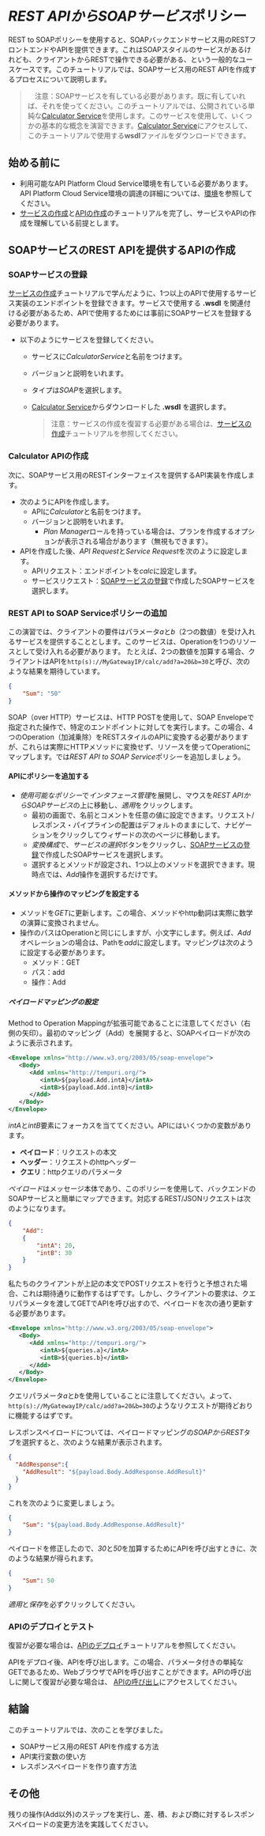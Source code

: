 # *REST APIからSOAPサービス*ポリシー

REST to SOAPポリシーを使用すると、SOAPバックエンドサービス用のRESTフロントエンドやAPIを提供できます。これはSOAPスタイルのサービスがあるけれども、クライアントからRESTで操作できる必要がある、という一般的なユースケースです。このチュートリアルでは、SOAPサービス用のREST APIを作成するプロセスについて説明します。

>　注意：SOAPサービスを有している必要があります。既に有していれば、それを使ってください。このチュートリアルでは、公開されている単純な[Calculator Service](http://www.dneonline.com/calculator.asmx)を使用します。このサービスを使用して、いくつかの基本的な概念を演習できます。[Calculator Service](http://www.dneonline.com/calculator.asmx)にアクセスして、このチュートリアルで使用する**wsdl**ファイルをダウンロードできます。

## 始める前に

- 利用可能なAPI Platform Cloud Service環境を有している必要があります。API Platform Cloud Service環境の調達の詳細については、[環境](../../../../../environments/README.md)を参照してください。
- [サービスの作成](../../../services/create_service/README.md)と[APIの作成](../../../apis/create_api/README.md)のチュートリアルを完了し、サービスやAPIの作成を理解している前提とします。

## SOAPサービスのREST APIを提供するAPIの作成

### SOAPサービスの登録

[サービスの作成](../../../services/create_service/README.md)チュートリアルで学んだように、1つ以上のAPIで使用するサービス実装のエンドポイントを登録できます。サービスで使用する **.wsdl** を関連付ける必要があるため、APIで使用するためには事前にSOAPサービスを登録する必要があります。

- 以下のようにサービスを登録してください。
  - サービスに*CalculatorService*と名前をつけます。
  - バージョンと説明をいれます。
  - タイプは*SOAP*を選択します。
  - [Calculator Service](http://www.dneonline.com/calculator.asmx)からダウンロードした **.wsdl** を選択します。

    > 注意：サービスの作成を復習する必要がある場合は、[サービスの作成](../../../services/create_service/README.md)チュートリアルを参照してください。

### Calculator APIの作成

次に、SOAPサービス用のRESTインターフェイスを提供するAPI実装を作成します。

- 次のようにAPIを作成します。
  - APIに*Calculator*と名前をつけます。
  - バージョンと説明をいれます。
    - *Plan Manager*ロールを持っている場合は、プランを作成するオプションが表示される場合があります（無視もできます）。
- APIを作成した後、*API Request*と*Service Request*を次のように設定します。
  - APIリクエスト：エンドポイントを*calc*に設定します。
  - サービスリクエスト：[SOAPサービスの登録](#SOAPサービスの登録)で作成したSOAPサービスを選択します。

### REST API to SOAP Serviceポリシーの追加

この演習では、クライアントの要件はパラメータ*a*と*b*（2つの数値）を受け入れるサービスを提供することとします。このサービスは、Operationを1つのリソースとして受け入れる必要があります。 たとえば、2つの数値を加算する場合、クライアントはAPIを`http(s)://MyGatewayIP/calc/add?a=20&b=30`と呼び、次のような結果を期待しています。

```json
{
    "Sum": "50"
}
```

SOAP（over HTTP）サービスは、HTTP POSTを使用して、SOAP Envelopeで指定された操作で、特定のエンドポイントに対してを実行します。この場合、4つのOperation（加減乗除）をRESTスタイルのAPIに変換する必要がありますが、これらは実際にHTTPメソッドに変換せず、リソースを使ってOperationにマップします。では*REST API to SOAP Service*ポリシーを追加しましょう。

#### APIにポリシーを追加する

- *使用可能なポリシー*で*インタフェース管理*を展開し、マウスを*REST APIからSOAPサービス*の上に移動し、*適用*をクリックします。
  - 最初の画面で、名前とコメントを任意の値に設定できます。リクエスト/レスポンス・パイプラインの配置はデフォルトのままにして、ナビゲーションをクリックしてウィザードの次のページに移動します。
  - *変換構成*で、*サービスの選択*ボタンをクリックし、[SOAPサービスの登録](#SOAPサービスの登録)で作成したSOAPサービスを選択します。
  - 選択するとメソッドが設定され、1つ以上のメソッドを選択できます。現時点では、*Add*操作を選択するだけです。

#### メソッドから操作のマッピングを設定する

- メソッドを*GET*に更新します。この場合、メソッドやhttp動詞は実際に数学の演算に変換されません。
- 操作のパスはOperationと同じにしますが、小文字にします。例えば、*Add*オペレーションの場合は、Pathを*add*に設定します。マッピングは次のように設定する必要があります。
  - メソッド：GET
  - パス：add
  - 操作：Add

##### ペイロードマッピングの設定

Method to Operation Mappingが拡張可能であることに注意してください（右側の矢印）。最初のマッピング（Add）を展開すると、SOAPペイロードが次のように表示されます。

```xml
<Envelope xmlns="http://www.w3.org/2003/05/soap-envelope">
   <Body>
      <Add xmlns="http://tempuri.org/">
         <intA>${payload.Add.intA}</intA>
         <intB>${payload.Add.intB}</intB>
      </Add>
   </Body>
</Envelope>
```

*intA*と*intB*要素にフォーカスを当ててください。APIにはいくつかの変数があります。

- **ペイロード**：リクエストの本文
- **ヘッダー**：リクエストのhttpヘッダー
- **クエリ**：httpクエリのパラメータ

*ペイロード*はメッセージ本体であり、このポリシーを使用して、バックエンドのSOAPサービスと簡単にマップできます。対応するREST/JSONリクエストは次のようになります。

```json
{
    "Add":
    {
        "intA": 20,
        "intB": 30
    }
}
```

私たちのクライアントが上記の本文でPOSTリクエストを行うと予想された場合、これは期待通りに動作するはずです。しかし、クライアントの要求は、クエリパラメータを渡してGETでAPIを呼び出すので、ペイロードを次の通り更新する必要があります。

```xml
<Envelope xmlns="http://www.w3.org/2003/05/soap-envelope">
   <Body>
      <Add xmlns="http://tempuri.org/">
         <intA>${queries.a}</intA>
         <intB>${queries.b}</intB>
      </Add>
   </Body>
</Envelope>
```

クエリパラメータ*a*と*b*を使用していることに注意してください。よって、`http(s)://MyGatewayIP/calc/add?a=20&b=30`のようなリクエストが期待どおりに機能するはずです。

レスポンスペイロードについては、ペイロードマッピングの*SOAPからREST*タブを選択すると、次のような結果が表示されます。

```json
{
  "AddResponse":{
    "AddResult": "${payload.Body.AddResponse.AddResult}"
  }
}
```

これを次のように変更しましょう。

```json
{
    "Sum": "${payload.Body.AddResponse.AddResult}"
}
```

ペイロードを修正したので、*30*と*50*を加算するためにAPIを呼び出すときに、次のような結果が得られます。

```json
{
    "Sum": 50
}
```

*適用*と*保存*を必ずクリックしてください。

### APIのデプロイとテスト

復習が必要な場合は、[APIのデプロイ](../../deploy_api/README.md)チュートリアルを参照してください。

APIをデプロイ後、APIを呼び出します。この場合、パラメータ付きの単純なGETであるため、WebブラウザでAPIを呼び出すことができます。APIの呼び出しに関して復習が必要な場合は、 [APIの呼び出し](../../invoke_api)にアクセスしてください。

## 結論

このチュートリアルでは、次のことを学びました。

- SOAPサービス用のREST APIを作成する方法
- API実行変数の使い方
- レスポンスペイロードを作り直す方法

## その他

残りの操作(Add以外)のステップを実行し、差、積、および商に対するレスポンスペイロードの変更方法を実践してください。
